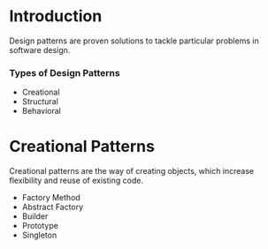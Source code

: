 # Introduction

Design patterns are proven solutions to tackle particular problems in software design.

### Types of Design Patterns

* Creational
* Structural
* Behavioral

# Creational Patterns

Creational patterns are the way of creating objects, which increase flexibility and reuse of existing code.

* Factory Method
* Abstract Factory
* Builder
* Prototype
* Singleton
